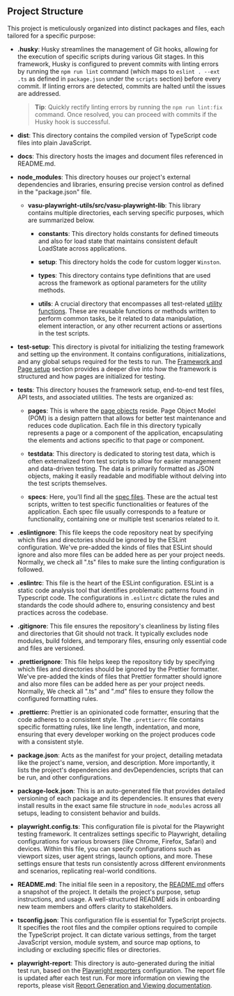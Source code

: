 ## Project Structure

This project is meticulously organized into distinct packages and files, each tailored for a specific purpose:

- **.husky**: Husky streamlines the management of Git hooks, allowing for the execution of specific scripts during various Git stages. In this framework, Husky is configured to prevent commits with linting errors by running the `npm run lint` command (which maps to `eslint . --ext .ts` as defined in `package.json` under the `scripts` section) before every commit. If linting errors are detected, commits are halted until the issues are addressed.

  > **Tip**: Quickly rectify linting errors by running the `npm run lint:fix` command. Once resolved, you can proceed with commits if the Husky hook is successful.

- **dist**: This directory contains the compiled version of TypeScript code files into plain JavaScript.

- **docs**: This directory hosts the images and document files referenced in README.md.

- **node_modules**: This directory houses our project's external dependencies and libraries, ensuring precise version control as defined in the "package.json" file.

  - **vasu-playwright-utils/src/vasu-playwright-lib**: This library contains multiple directories, each serving specific purposes, which are summarized below.

    - **constants**: This directory holds constants for defined timeouts and also for load state that maintains consistent default LoadState across applications.

    - **setup**: This directory holds the code for custom logger `Winston`.

    - **types**: This directory contains type definitions that are used across the framework as optional parameters for the utility methods.

    - **utils**: A crucial directory that encompasses all test-related [utility functions](Utilities.md). These are reusable functions or methods written to perform common tasks, be it related to data manipulation, element interaction, or any other recurrent actions or assertions in the test scripts.

- **test-setup**: This directory is pivotal for initializing the testing framework and setting up the environment. It contains configurations, initializations, and any global setups required for the tests to run. The [Framework and Page setup](CustomizeFrameworkSetup.md) section provides a deeper dive into how the framework is structured and how pages are initialized for testing.

- **tests**: This directory houses the framework setup, end-to-end test files, API tests, and associated utilities. The tests are organized as:

  - **pages**: This is where the [page objects](../README.md#page-objects) reside. Page Object Model (POM) is a design pattern that allows for better test maintenance and reduces code duplication. Each file in this directory typically represents a page or a component of the application, encapsulating the elements and actions specific to that page or component.

  - **testdata**: This directory is dedicated to storing test data, which is often externalized from test scripts to allow for easier management and data-driven testing. The data is primarily formatted as JSON objects, making it easily readable and modifiable without delving into the test scripts themselves.

  - **specs**: Here, you'll find all the [spec files](../README.md#writing-tests-in-a-spec-file). These are the actual test scripts, written to test specific functionalities or features of the application. Each spec file usually corresponds to a feature or functionality, containing one or multiple test scenarios related to it.

- **.eslintignore**: This file keeps the code repository neat by specifying which files and directories should be ignored by the ESLint configuration. We've pre-added the kinds of files that ESLint should ignore and also more files can be added here as per your project needs. Normally, we check all ".ts" files to make sure the linting configuration is followed.

- **.eslintrc**: This file is the heart of the ESLint configuration. ESLint is a static code analysis tool that identifies problematic patterns found in Typescript code. The configurations in `.eslintrc` dictate the rules and standards the code should adhere to, ensuring consistency and best practices across the codebase.

- **.gitignore**: This file ensures the repository's cleanliness by listing files and directories that Git should not track. It typically excludes node modules, build folders, and temporary files, ensuring only essential code and files are versioned.

- **.prettierignore**: This file helps keep the repository tidy by specifying which files and directories should be ignored by the Prettier formatter. We've pre-added the kinds of files that Prettier formatter should ignore and also more files can be added here as per your project needs. Normally, We check all ".ts" and ".md" files to ensure they follow the configured formatting rules.

- **.prettierrc**: Prettier is an opinionated code formatter, ensuring that the code adheres to a consistent style. The `.prettierrc` file contains specific formatting rules, like line length, indentation, and more, ensuring that every developer working on the project produces code with a consistent style.

- **package.json**: Acts as the manifest for your project, detailing metadata like the project's name, version, and description. More importantly, it lists the project's dependencies and devDependencies, scripts that can be run, and other configurations.
- **package-lock.json**: This is an auto-generated file that provides detailed versioning of each package and its dependencies. It ensures that every install results in the exact same file structure in `node_modules` across all setups, leading to consistent behavior and builds.

- **playwright.config.ts**: This configuration file is pivotal for the Playwright testing framework. It centralizes settings specific to Playwright, detailing configurations for various browsers (like Chrome, Firefox, Safari) and devices. Within this file, you can specify configurations such as viewport sizes, user agent strings, launch options, and more. These settings ensure that tests run consistently across different environments and scenarios, replicating real-world conditions.

- **README.md**: The initial file seen in a repository, the [README.md](../README.md) offers a snapshot of the project. It details the project's purpose, setup instructions, and usage. A well-structured README aids in onboarding new team members and offers clarity to stakeholders.

- **tsconfig.json**: This configuration file is essential for TypeScript projects. It specifies the root files and the compiler options required to compile the TypeScript project. It can dictate various settings, from the target JavaScript version, module system, and source map options, to including or excluding specific files or directories.

- **playwright-report**: This directory is auto-generated during the initial test run, based on the [Playwright reporters](https://playwright.dev/docs/test-reporters) configuration. The report file is updated after each test run. For more information on viewing the reports, please visit [Report Generation and Viewing documentation](../README.md#report-generation-and-viewing).
